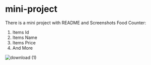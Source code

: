 # mini-project
There is a mini project with README and Screenshots
Food Counter:
1. Items Id
2. Items Name
3.  Items Price
4.  And More


   
![download (1)](https://github.com/user-attachments/assets/6fdbb4b2-d13a-4219-b969-bd2177d59b39)
